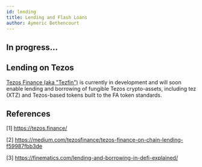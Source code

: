 ```yaml
---
id: lending
title: Lending and Flash Loans
author: Aymeric Bethencourt
---
```


## In progress...

## Lending on Tezos
[Tezos Finance (aka "Tezfin")](https://tezos.finance/) is currently in development and will soon enable lending and borrowing of fungible Tezos crypto-assets, including tez (XTZ) and Tezos-based tokens built to the FA token standards.

## References

[1] https://tezos.finance/

[2] https://medium.com/tezosfinance/tezos-finance-on-chain-lending-f59987fbb3de

[3] https://finematics.com/lending-and-borrowing-in-defi-explained/
